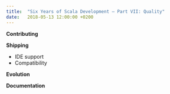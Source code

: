 ```yaml
---
title:  "Six Years of Scala Development – Part VII: Quality"
date:   2018-05-13 12:00:00 +0200
---
```


**Contributing**

**Shipping**

- IDE support
- Compatibility

**Evolution**

**Documentation**

<!-- http://grokbase.com/t/gg/scala-internals/1421pzsh92/removing-the-pain-from-the-partial-function-syntax -->
